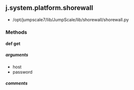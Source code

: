 ## j.system.platform.shorewall

- /opt/jumpscale7/lib/JumpScale/lib/shorewall/shorewall.py

### Methods

#### def get 
##### arguments

- host
- password

##### comments

```

```

